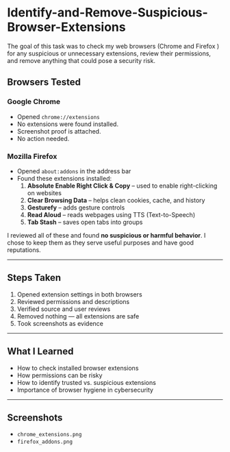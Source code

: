 # Identify-and-Remove-Suspicious-Browser-Extensions
The goal of this task was to check my web browsers (Chrome and Firefox ) for any suspicious or unnecessary extensions, review their permissions, and remove anything that could pose a security risk.

##  Browsers Tested

###  Google Chrome
- Opened `chrome://extensions`
- No extensions were found installed.
- Screenshot proof is attached.
-  No action needed.

###  Mozilla Firefox
- Opened `about:addons` in the address bar
- Found these extensions installed:
  1. **Absolute Enable Right Click & Copy** – used to enable right-clicking on websites
  2. **Clear Browsing Data** – helps clean cookies, cache, and history
  3. **Gesturefy** – adds gesture controls
  4. **Read Aloud** – reads webpages using TTS (Text-to-Speech)
  5. **Tab Stash** – saves open tabs into groups

 I reviewed all of these and found **no suspicious or harmful behavior**. I chose to keep them as they serve useful purposes and have good reputations.

---

##  Steps Taken
1. Opened extension settings in both browsers
2. Reviewed permissions and descriptions
3. Verified source and user reviews
4. Removed nothing — all extensions are safe
5. Took screenshots as evidence

---

##  What I Learned
- How to check installed browser extensions
- How permissions can be risky
- How to identify trusted vs. suspicious extensions
- Importance of browser hygiene in cybersecurity

---

##  Screenshots
- `chrome_extensions.png`
- `firefox_addons.png`
